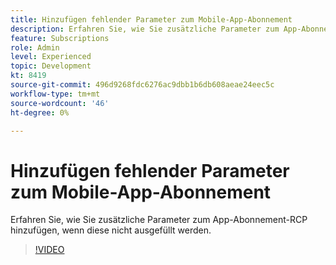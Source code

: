 ```yaml
---
title: Hinzufügen fehlender Parameter zum Mobile-App-Abonnement
description: Erfahren Sie, wie Sie zusätzliche Parameter zum App-Abonnement-RCP hinzufügen, wenn diese nicht ausgefüllt werden.
feature: Subscriptions
role: Admin
level: Experienced
topic: Development
kt: 8419
source-git-commit: 496d9268fdc6276ac9dbb1b6db608aeae24eec5c
workflow-type: tm+mt
source-wordcount: '46'
ht-degree: 0%

---
```



# Hinzufügen fehlender Parameter zum Mobile-App-Abonnement

Erfahren Sie, wie Sie zusätzliche Parameter zum App-Abonnement-RCP hinzufügen, wenn diese nicht ausgefüllt werden.

>[!VIDEO](https://video.tv.adobe.com/v/335950?quality=12)
